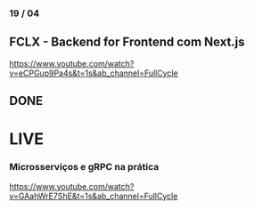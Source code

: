 ### 19 / 04
## FCLX - Backend for Frontend com Next.js
https://www.youtube.com/watch?v=eCPGup9Pa4s&t=1s&ab_channel=FullCycle

## DONE



# LIVE
### Microsserviços e gRPC na prática
https://www.youtube.com/watch?v=GAahWrE7ShE&t=1s&ab_channel=FullCycle